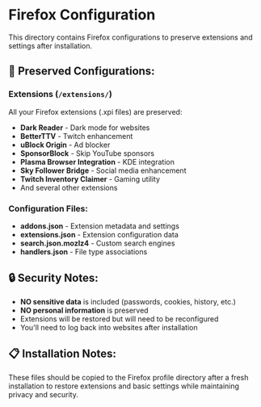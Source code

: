 # Firefox Configuration

This directory contains Firefox configurations to preserve extensions and settings after installation.

## 🔧 **Preserved Configurations:**

### Extensions (`/extensions/`)
All your Firefox extensions (.xpi files) are preserved:
- **Dark Reader** - Dark mode for websites
- **BetterTTV** - Twitch enhancement
- **uBlock Origin** - Ad blocker  
- **SponsorBlock** - Skip YouTube sponsors
- **Plasma Browser Integration** - KDE integration
- **Sky Follower Bridge** - Social media enhancement
- **Twitch Inventory Claimer** - Gaming utility
- And several other extensions

### Configuration Files:
- **addons.json** - Extension metadata and settings
- **extensions.json** - Extension configuration data
- **search.json.mozlz4** - Custom search engines
- **handlers.json** - File type associations

## 🔒 **Security Notes:**
- **NO sensitive data** is included (passwords, cookies, history, etc.)
- **NO personal information** is preserved
- Extensions will be restored but will need to be reconfigured
- You'll need to log back into websites after installation

## 📋 **Installation Notes:**
These files should be copied to the Firefox profile directory after a fresh installation to restore extensions and basic settings while maintaining privacy and security.